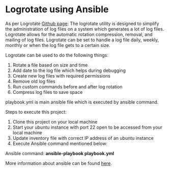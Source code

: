 # Logrotate using Ansible

As per Logrotate [Github page](https://github.com/logrotate/logrotate):
The logrotate utility is designed to simplify the administration of log files on a system which generates a lot of log files. Logrotate allows for the automatic rotation compression, removal, and mailing of log files. Logrotate can be set to handle a log file daily, weekly, monthly or when the log file gets to a certain size.


Logrotate can be used to do the following things:
1. Rotate a file based on size and time
2. Add date to the log file which helps during debugging
3. Create new log files with required permissions
4. Remove old log files
5. Run custom commands before and after log rotation
6. Compress log files to save space

playbook.yml is main ansible file which is executed by ansible command.

Steps to execute this project:
1. Clone this project on your local machine
2. Start your ubuntu instance with port 22 open to be accessed from your local machine
3. Update inventory file with correct IP address of an ubuntu instance
4. Execute Ansible command mentioned below:

Ansible command: **ansible-playbook playbook.yml**

More information about ansible can be found [here](https://www.ansible.com/).
